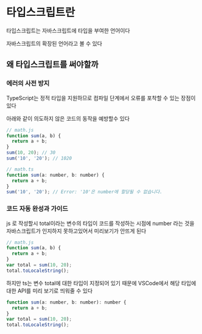 # 타입스크립트란

타입스크립트는 자바스크립트에 타입을 부여한 언어이다

자바스크립트의 확장된 언어라고 볼 수 있다

## 왜 타입스크립트를 써야할까

### 에러의 사전 방지
TypeScript는 정적 타입을 지원하므로 컴파일 단계에서 오류를 포착할 수 있는 장점이 있다


아래와 같이 의도하지 않은 코드의 동작을 예방할수 있다
```js
// math.js
function sum(a, b) {
  return a + b;
}
sum(10, 20); // 30
sum('10', '20'); // 1020
```

```js
// math.ts
function sum(a: number, b: number) {
  return a + b;
}
sum('10', '20'); // Error: '10'은 number에 할당될 수 없습니다.
```
### 코드 자동 완성과 가이드

js 로 작성할시 total이라는 변수의 타입이 코드를 작성하는 시점에 number 라는 것을 자바스크립트가 인지하지 못하고있어서 미리보기가 안뜨게 된다
```js
// math.js
function sum(a, b) {
  return a + b;
}
var total = sum(10, 20);
total.toLocaleString();
```
하지만 ts는 변수 total에 대한 타입이 지정되어 있기 때문에 VSCode에서 해당 타입에 대한 API를 미리 보기로 띄워줄 수 있다
```js
function sum(a: number, b: number): number {
  return a + b;
}
var total = sum(10, 20);
total.toLocaleString();
```
